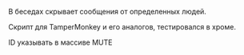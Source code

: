 В беседах скрывает сообщения от определенных людей.

Скрипт для TamperMonkey и его аналогов, тестировался в хроме.

ID указывать в массиве MUTE
